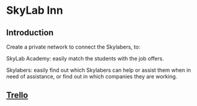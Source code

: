 # SkyLab Inn

## Introduction

Create a private network to connect the Skylabers, to:

SkyLab Academy: easily match the students with the job offers.

Skylabers: easily find out which Skylabers can help or assist them when in need of assistance, or find out in which companies they are working.

## [Trello](https://trello.com/b/iYW3W8g2/skylab-inn)